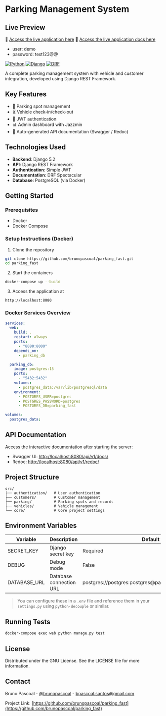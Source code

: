 # Parking Management System

## Live Preview

🔗 [Access the live application here](https://parking.brunopascoal.tech/) 
🔗 [Access the live application docs here]([https://parking.brunopascoal.tech/)
- user: demo
- password: test123@@

[![Python](https://img.shields.io/badge/Python-3.10%2B-blue)](https://www.python.org/)
[![Django](https://img.shields.io/badge/Django-4.2-brightgreen)](https://www.djangoproject.com/)
[![DRF](https://img.shields.io/badge/Django_REST_Framework-3.14-red)](https://www.django-rest-framework.org/)

A complete parking management system with vehicle and customer integration, developed using Django REST Framework.

## Key Features

- 🚗 Parking spot management
- ⏳ Vehicle check-in/check-out
- 🔐 JWT authentication
- 📊 Admin dashboard with Jazzmin
- 📄 Auto-generated API documentation (Swagger / Redoc)

## Technologies Used

- **Backend**: Django 5.2
- **API**: Django REST Framework
- **Authentication**: Simple JWT
- **Documentation**: DRF Spectacular
- **Database**: PostgreSQL (via Docker)

## Getting Started

### Prerequisites

- Docker
- Docker Compose

### Setup Instructions (Docker)

1. Clone the repository

```bash
git clone https://github.com/brunopascoal/parking_fast.git
cd parking_fast
```

2. Start the containers

```bash
docker-compose up --build
```

3. Access the application at

```
http://localhost:8080
```

### Docker Services Overview

```yaml
services:
  web:
    build: .
    restart: always
    ports:
      - "8080:8000"
    depends_on:
      - parking_db

  parking_db:
    image: postgres:15
    ports:
      - "5432:5432"
    volumes:
      - postgres_data:/var/lib/postgresql/data
    environment:
      - POSTGRES_USER=postgres
      - POSTGRES_PASSWORD=postgres
      - POSTGRES_DB=parking_fast

volumes:
  postgres_data:
```

## API Documentation

Access the interactive documentation after starting the server:

- Swagger UI: [http://localhost:8080/api/v1/docs/](http://localhost:8080/api/v1/docs/)
- Redoc: [http://localhost:8080/api/v1/redoc/](http://localhost:8080/api/v1/redoc/)

## Project Structure

```
src/
├── authentication/   # User authentication
├── customers/        # Customer management
├── parking/          # Parking spots and records
├── vehicles/         # Vehicle management
└── core/             # Core project settings
```

## Environment Variables

| Variable     | Description             | Default Value                                                   |
| ------------ | ----------------------- | --------------------------------------------------------------- |
| SECRET_KEY   | Django secret key       | Required                                                        |
| DEBUG        | Debug mode              | False                                                           |
| DATABASE_URL | Database connection URL | postgres\://postgres\:postgres\@parking_db:5432/parking_service |

> You can configure these in a `.env` file and reference them in your `settings.py` using `python-decouple` or similar.

## Running Tests

```bash
docker-compose exec web python manage.py test
```

## License

Distributed under the GNU License. See the LICENSE file for more information.

## Contact

Bruno Pascoal - [@brunopascoal](https://github.com/brunopascoal) - [bpascoal.santos@gmail.com](mailto:bpascoal.santos@gmail.com)

Project Link: [https://github.com/brunopascoal/parking_fast](https://github.com/brunopascoal/parking_fast)
